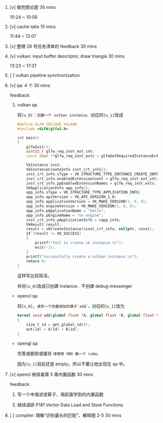 1. [v] 做完图论题 30 mins

    10:24 ~ 10:58

2. [v] cache tabs 15 mins

    11:44 ~ 12:07

3. [v] 整理 28 号任务清单的 feedback 30 mins

4. [v] vulkan: input buffer descriptor, draw triangle 30 mins

    13:23 ~ 17:37

5. [ ] vulkan pipeline synchronization

6. [v] qa: 4 个 30 mins

    feedback:

    1. vulkan qa

        将`[u_0]`：`创建一个 vulkan instance。`对应的`[u_1]`改成

        ```cpp
        #define GLFW_INCLUDE_VULKAN
        #include <GLFW/glfw3.h>

        int main()
        {
            glfwInit();
            uint32_t glfw_req_inst_ext_cnt;
            const char **glfw_req_inst_exts = glfwGetRequiredInstanceExtensions(&glfw_req_inst_ext_cnt);

            VkInstance inst;
            VkInstanceCreateInfo inst_crt_info{};
            inst_crt_info.sType = VK_STRUCTURE_TYPE_INSTANCE_CREATE_INFO;
            inst_crt_info.enabledExtensionCount = glfw_req_inst_ext_cnt;
            inst_crt_info.ppEnabledExtensionNames = glfw_req_inst_exts;
            VkApplicationInfo app_info{};
            app_info.sType = VK_STRUCTURE_TYPE_APPLICATION_INFO;
            app_info.apiVersion = VK_API_VERSION_1_0;
            app_info.applicationVersion = VK_MAKE_VERSION(1, 0, 0);
            app_info.engineVersion = VK_MAKE_VERSION(1, 0, 0);
            app_info.pApplicationName = "hello";
            app_info.pEngineName = "no engine"; 
            inst_crt_info.pApplicationInfo = &app_info;
            VkResult result;
            result = vkCreateInstance(&inst_crt_info, nullptr, &inst);
            if (result != VK_SUCCESS)
            {
                printf("fail to create vk instance.\n");
                exit(-1);
            }
            printf("successfully create a vulkan instance.\n");
            return 0;
        }
        ```

        这样写比较简洁。

        并将`[u_0]`改成只创建 instance，不创建 debug messenger

    * opencl qa

        将`[u_0]`，``请写一个向量相加的算子`add`。``对应的`[u_1]`改为

        ```opencl
        kernel void add(global float *A, global float *B, global float *out)
        {
            size_t id = get_global_id(0);
            out[id] = A[id] + B[id];
        }
        ```

    * opengl qa

        完善或删除或缓存 `请使用 VBO 画一个 cube。`

        因为`[u_1]`目前还是 empty，所以不要让他出现在 qa 中。

7. [v] opencl 继续看第 5 章内置函数 30 mins

    feedback:

    1. 写一个中值滤波算子，用前面学到的内置函数

    1. 继续调研 P181 Vector Data Load and Store Functions

8. [ ] compiler: 理解“识别最长的匹配”，解释图 2-5 30 mins